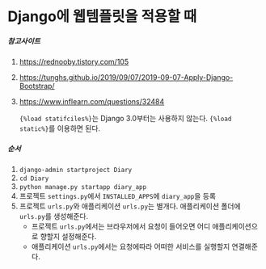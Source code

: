 # Django에 웹템플릿을 적용할 때

##### 참고사이트

1. https://rednooby.tistory.com/105

2. https://tunghs.github.io/2019/09/07/2019-09-07-Apply-Django-Bootstrap/

3. https://www.inflearn.com/questions/32484

   `{%load statifciles%}`는 Django 3.0부터는 사용하지 않는다. `{%load static%}`를 이용하면 된다.



##### 순서

1. `django-admin startproject Diary`
2. `cd Diary`
3. `python manage.py startapp diary_app`
4. 프로젝트 `settings.py`에서 `INSTALLED_APPS`에 `diary_app`을 등록
5. 프로젝트 `urls.py`와 애플리케이션 `urls.py`는 별개다. 애플리케이션 폴더에 `urls.py`를 생성해준다.
   - 프로젝트 `urls.py`에서는 브라우저에서 요청이 들어오면 어디 애플리케이션으로 향할지 설정해준다.
   - 애플리케이션 `urls.py`에서는 요청에따라 어떠한 서비스를 실행할지 연결해준다.